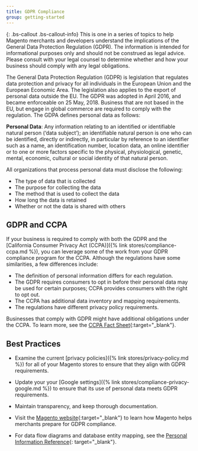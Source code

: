 ```yaml
---
title: GDPR Compliance
group: getting-started
---
```


{: .bs-callout .bs-callout-info}
This is one in a series of topics to help Magento merchants and developers understand the implications of the General Data Protection Regulation (GDPR). The information is intended for informational purposes only and should not be construed as legal advice. Please consult with your legal counsel to determine whether and how your business should comply with any legal obligations.

The General Data Protection Regulation (GDPR) is legislation that regulates data protection and privacy for all individuals in the European Union and the European Economic Area. The legislation also applies to the export of personal data outside the EU. The GDPR was adopted in April 2016, and became enforceable on 25 May, 2018. Business that are not based in the EU, but engage in global commerce are required to comply with the regulation. The GDPA defines personal data as follows:

**Personal Data**: Any information relating to an identified or identifiable natural person (‘data subject’); an identifiable natural person is one who can be identified, directly or indirectly, in particular by reference to an identifier such as a name, an identification number, location data, an online identifier or to one or more factors specific to the physical, physiological, genetic, mental, economic, cultural or social identity of that natural person.

All organizations that process personal data must disclose the following:

- The type of data that is collected
- The purpose for collecting the data
- The method that is used to collect the data
- How long the data is retained
- Whether or not the data is shared with others

## GDPR and CCPA

If your business is required to comply with both the GDPR and the [California Consumer Privacy Act (CCPA)]({% link stores/compliance-ccpa.md %}), you can leverage some of the work from your GDPR compliance program for the CCPA. Although the regulations have some similarities, a few differences include:

- The definition of personal information differs for each regulation.
- The GDPR requires consumers to opt in before their personal data may be used for certain purposes; CCPA provides consumers with the right to opt out.
- The CCPA has additional data inventory and mapping requirements.
- The regulations have different privacy policy requirements.

Businesses that comply with GDPR might have additional obligations under the CCPA.  To learn more, see the [CCPA Fact Sheet][3]{:target="_blank"}.

## Best Practices

- Examine the current [privacy policies]({% link stores/privacy-policy.md %}) for all of your Magento stores to ensure that they align with GDPR requirements.

- Update your your [Google settings]({% link stores/compliance-privacy-google.md %}) to ensure that its use of personal data meets GDPR requirements.

- Maintain transparency, and keep thorough documentation.

- Visit the [Magento website][1]{:target="_blank"} to learn how Magento helps merchants prepare for GDPR compliance.

- For data flow diagrams and database entity mapping, see the [Personal Information Reference][2]{: target="_blank"}.

[1]: https://magento.com/gdpr
[2]: https://devdocs.magento.com/compliance/privacy/pi-data-reference-m2.html
[3]: https://oag.ca.gov/system/files/attachments/press_releases/CCPA%20Fact%20Sheet%20%2800000002%29.pdf
